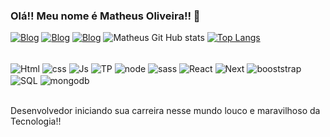 ### Olá!! Meu nome é Matheus Oliveira!! 👋
[![Blog](https://img.shields.io/badge/website-000000?style=for-the-badge&logo=About.me&logoColor=white)](https://matheus-oliveir4.github.io/Meu_Portifolio/)
[![Blog](https://img.shields.io/badge/LinkedIn-0077B5?style=for-the-badge&logo=linkedin&logoColor=white)](https://www.linkedin.com/in/mattoli68/)
[![Blog](https://img.shields.io/badge/Discord-7289DA?style=for-the-badge&logo=discord&logoColor=white)](discord.com/channels/@mattlim41182)
![Matheus Git Hub stats](https://github-readme-stats.vercel.app/api?username=matheus-oliveir4&show_icons=true&theme=dracula) [![Top Langs](https://github-readme-stats.vercel.app/api/top-langs/?username=matheus-oliveir4)](https://github.com/matheus-oliveir4)



<div style="display: inline_block"><br/>
  <img align="center" alt="Html" src="https://img.shields.io/badge/HTML5-E34F26?style=for-the-badge&logo=html5&logoColor=white"> 
  <img align="center" alt="css" src="https://img.shields.io/badge/CSS3-1572B6?style=for-the-badge&logo=css3&logoColor=white">
  <img align="center" alt="Js" src="https://img.shields.io/badge/JavaScript-323330?style=for-the-badge&logo=javascript&logoColor=F7DF1E">
  <img align="center" alt="TP" src="https://img.shields.io/badge/TypeScript-007ACC?style=for-the-badge&logo=typescript&logoColor=white">
  <img align="center" alt="node" src="https://img.shields.io/badge/Node.js-43853D?style=for-the-badge&logo=node.js&logoColor=white">
  <img align="center" alt="sass" src="https://img.shields.io/badge/Sass-CC6699?style=for-the-badge&logo=sass&logoColor=white">
  <img align="center" alt="React" src="https://img.shields.io/badge/React-20232A?style=for-the-badge&logo=react&logoColor=61DAFB">
  <img align="center" alt="Next" src="https://img.shields.io/badge/Next-0082C9?style=for-the-badge&logo=Nextcloud&logoColor=white">
  <img align="center" alt="booststrap" src="https://img.shields.io/badge/Bootstrap-563D7C?style=for-the-badge&logo=bootstrap&logoColor=white">
  <img align="center" alt="SQL" src="https://img.shields.io/badge/Microsoft%20SQL%20Server-CC2927?style=for-the-badge&logo=microsoft%20sql%20server&logoColor=white">
  <img align="center" alt="mongodb" src="https://img.shields.io/badge/MongoDB-4EA94B?style=for-the-badge&logo=mongodb&logoColor=white">
</div> <br/>

Desenvolvedor iniciando sua carreira nesse mundo louco e maravilhoso da Tecnologia!!
